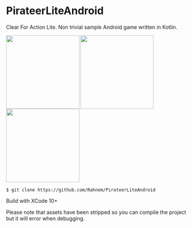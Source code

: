 # PirateerLiteAndroid
Clear For Action Lite. Non trivial sample Android game written in Kotlin.

<img src=https://i.imgur.com/Du6S9CH.png width=200 align=left>
<img src=https://i.imgur.com/9L7kkRf.png width=200 align=left>
<img src=https://i.imgur.com/PabK8xU.png width=200>


    $ git clone https://github.com/Rahnem/PirateerLiteAndroid

Build with XCode 10+

Please note that assets have been stripped so you can compile the project but it will error when debugging.

